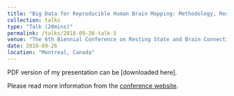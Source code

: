 ```yaml
---
title: "Big Data for Reproducible Human Brain Mapping: Methodology, Resources and Standard"
collection: talks
type: "Talk (20mins)"
permalink: /talks/2018-09-26-talk-5
venue: "The 6th Biennial Conference on Resting State and Brain Connectivity"
date: 2018-09-26
location: "Montreal, Canada"
---
```


PDF version of my presentation can be [downloaded here].

Please read more information from the [conference website](http://restingstate.com/2018).
